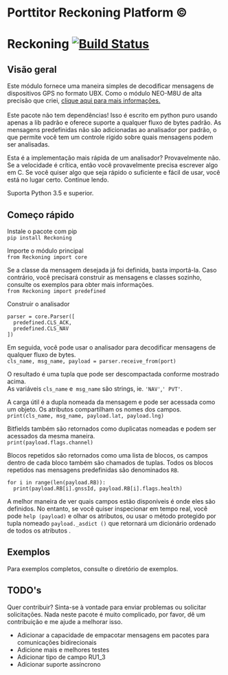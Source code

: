 # Porttitor Reckoning Platform ©

###
# Reckoning [![Build Status](https://travis-ci.org/porttitor/Reckoning.svg?branch=master)](https://travis-ci.org/porttitor/Reckoning)

## Visão geral
Este módulo fornece uma maneira simples de decodificar mensagens de dispositivos GPS no formato UBX.
Como o módulo NEO-M8U de alta precisão que criei,
<a href="https://docs.porttitor.com.br"> clique aqui para mais informações. </a> <br>
<br>
Este pacote não tem dependências! Isso é escrito em python puro usando apenas a lib padrão e oferece suporte a qualquer
fluxo de bytes padrão. As mensagens predefinidas não são adicionadas ao analisador por padrão, o que permite
você tem um controle rígido sobre quais mensagens podem ser analisadas.

Esta é a implementação mais rápida de um analisador? Provavelmente não. Se a velocidade é crítica, então você
provavelmente precisa escrever algo em C. Se você quiser algo que seja rápido o suficiente
e fácil de usar, você está no lugar certo. Continue lendo.

Suporta Python 3.5 e superior.

## Começo rápido

Instale o pacote com pip <br>
`pip install Reckoning`

Importe o módulo principal <br>
`from Reckoning import core`

Se a classe da mensagem desejada já foi definida, basta importá-la.
Caso contrário, você precisará construir as mensagens e classes sozinho, consulte os exemplos para obter mais informações. <br>
`from Reckoning import predefined`

Construir o analisador <br>
```
parser = core.Parser([
  predefined.CLS_ACK, 
  predefined.CLS_NAV
])
```

Em seguida, você pode usar o analisador para decodificar mensagens de qualquer fluxo de bytes. <br>
`cls_name, msg_name, payload = parser.receive_from(port)`

O resultado é uma tupla que pode ser descompactada conforme mostrado acima. <br>
As variáveis ​​`cls_name` e` msg_name` são strings, ie. `'NAV'`,`' PVT'`. <br>

A carga útil é a dupla nomeada da mensagem e pode ser acessada como um objeto. Os atributos compartilham os nomes dos campos. <br>
`print(cls_name, msg_name, payload.lat, payload.lng)`

Bitfields também são retornados como duplicatas nomeadas e podem ser acessados ​​da mesma maneira. <br>
`print(payload.flags.channel)`

Blocos repetidos são retornados como uma lista de blocos, os campos dentro de cada bloco também são chamados de tuplas. Todos os blocos repetidos nas mensagens predefinidas são denominados `RB`.<br>
```
for i in range(len(payload.RB)):
  print(payload.RB[i].gnssId, payload.RB[i].flags.health)
```

A melhor maneira de ver quais campos estão disponíveis é onde eles são definidos. No entanto, se você quiser inspecionar em tempo real, você pode `help (payload)` e olhar os atributos, ou usar o método protegido por tupla nomeado `payload._asdict ()` que retornará um dicionário ordenado de todos os atributos .


## Exemplos
Para exemplos completos, consulte o diretório de exemplos.

## TODO's
Quer contribuir? Sinta-se à vontade para enviar problemas ou solicitar solicitações.
Nada neste pacote é muito complicado, por favor, dê um contribuição e me ajude a melhorar isso.

- Adicionar a capacidade de empacotar mensagens em pacotes para comunicações bidirecionais
- Adicione mais e melhores testes
- Adicionar tipo de campo RU1_3
- Adicionar suporte assíncrono 
